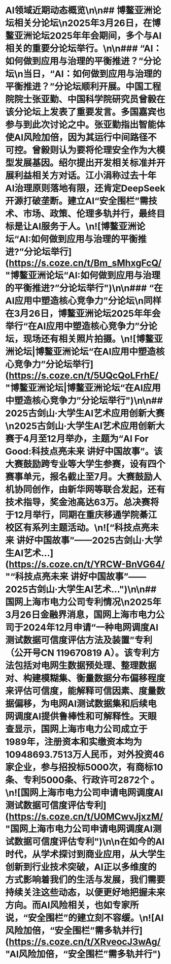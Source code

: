 # AI领域近期动态概览\n\n## 博鳌亚洲论坛相关分论坛\n2025年3月26日，在博鳌亚洲论坛2025年年会期间，多个与AI相关的重要分论坛举行。\n\n### “AI：如何做到应用与治理的平衡推进？”分论坛\n当日，“AI：如何做到应用与治理的平衡推进？”分论坛顺利开展。中国工程院院士张亚勤、中国科学院研究员曾毅在该分论坛上发表了重要发言。多国嘉宾也参与到此次讨论之中。张亚勤指出智能体使AI风险加倍，因为其运行中间路径不可控。曾毅则认为要将伦理安全作为大模型发展基因。绍尔提出开发相关标准并开展利益相关方对话。江小涓称过去十年AI治理原则落地有限，还肯定DeepSeek开源打破垄断。建立AI“安全围栏”需技术、市场、政策、伦理多轨并行，最终目标是让AI服务于人。\n![博鳌亚洲论坛“AI:如何做到应用与治理的平衡推进?”分论坛举行](https://s.coze.cn/t/Bm_sMhxgFcQ/ \"博鳌亚洲论坛“AI:如何做到应用与治理的平衡推进?”分论坛举行\")\n\n### “在AI应用中塑造核心竞争力”分论坛\n同样在3月26日，博鳌亚洲论坛2025年年会举行“在AI应用中塑造核心竞争力”分论坛，现场还有相关照片拍摄。\n![博鳌亚洲论坛|博鳌亚洲论坛“在AI应用中塑造核心竞争力”分论坛举行](https://s.coze.cn/t/5UQcQoLFrhE/ \"博鳌亚洲论坛|博鳌亚洲论坛“在AI应用中塑造核心竞争力”分论坛举行\")\n\n## 2025古剑山·大学生AI艺术应用创新大赛\n2025古剑山·大学生AI艺术应用创新大赛于4月至12月举办，主题为“AI For Good:科技点亮未来 讲好中国故事”。该大赛鼓励跨专业等大学生参赛，设有四个赛事单元，报名截止至7月。大赛鼓励人机协同创作，由新华网等联合发起，还有技术指导，奖金池高达63万。总决赛将于12月举行，同期在重庆移通学院綦江校区有系列主题活动。\n![“科技点亮未来 讲好中国故事”——2025古剑山·大学生AI艺术...](https://s.coze.cn/t/YRCW-BnVG64/ \"“科技点亮未来 讲好中国故事”——2025古剑山·大学生AI艺术...\")\n\n## 国网上海市电力公司专利情况\n2025年3月26日金融界消息，国网上海市电力公司于2024年12月申请“一种电网调度AI测试数据可信度评估方法及装置”专利（公开号CN 119670819 A）。该专利方法包括对电网生数据预处理、整理数据对、构建模糊集、衡量数据分布偏移程度来评估可信度，能解释可信因素、度量数据偏移，为电网AI测试数据集和后续电网调度AI提供鲁棒性和可解释性。天眼查显示，国网上海市电力公司成立于1989年，注册资本和实缴资本均为10948693.7513万人民币，对外投资46家企业，参与招投标5000次，有商标10条、专利5000条、行政许可2872个 。\n![国网上海市电力公司申请电网调度AI测试数据可信度评估专利](https://s.coze.cn/t/U0MCwvJjxzM/ \"国网上海市电力公司申请电网调度AI测试数据可信度评估专利\")\n\n在如今的AI时代，从学术探讨到商业应用，从大学生创新到行业技术突破，AI正以多维度的方式影响着我们的生活与发展，我们需要持续关注这些动态，以便更好地把握未来方向。而AI风险相关，也如专家所说，“安全围栏”的建立刻不容缓。\n![AI风险加倍，“安全围栏”需多轨并行](https://s.coze.cn/t/XRveocJ3wAg/ \"AI风险加倍，“安全围栏”需多轨并行\")  
 
 